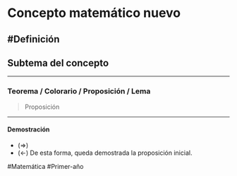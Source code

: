 # Concepto matemático nuevo
#Definición 
---


## Subtema del concepto
---

### Teorema / Colorario / Proposición / Lema
> Proposición

---
#### Demostración
- $(\Rightarrow)$
- $(\leftarrow)$
De esta forma, queda demostrada la proposición inicial.


#Matemática #Primer-año 